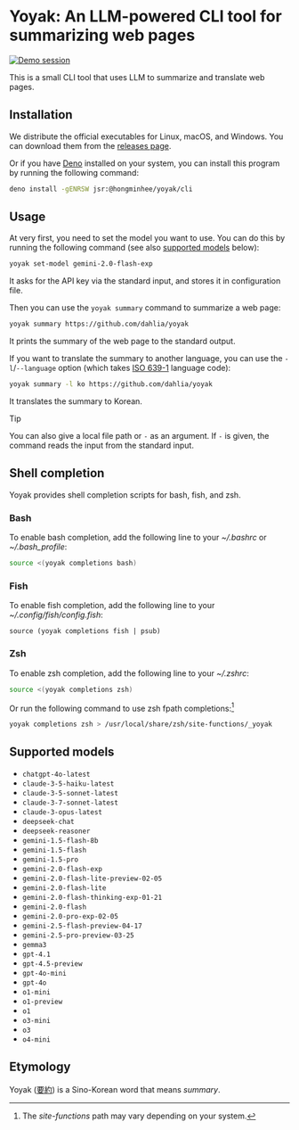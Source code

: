 Yoyak: An LLM-powered CLI tool for summarizing web pages
========================================================

[![Demo session][Demo session thumbnail]][Demo session]

This is a small CLI tool that uses LLM to summarize and translate web pages.

[Demo session thumbnail]:  https://asciinema.org/a/706701.svg
[Demo session]: https://asciinema.org/a/706701


Installation
------------

We distribute the official executables for Linux, macOS, and Windows.  You can
download them from the [releases page].

Or if you have [Deno] installed on your system, you can install this program by
running the following command:

~~~~ bash
deno install -gENRSW jsr:@hongminhee/yoyak/cli
~~~~

[releases page]: https://github.com/dahlia/yoyak/releases
[Deno]: https://deno.com/


Usage
-----

At very first, you need to set the model you want to use. You can do this by
running the following command (see also [supported models](#supported-models)
below):

~~~~ bash
yoyak set-model gemini-2.0-flash-exp
~~~~

It asks for the API key via the standard input, and stores it in configuration
file.

Then you can use the `yoyak summary` command to summarize a web page:

~~~~ bash
yoyak summary https://github.com/dahlia/yoyak
~~~~

It prints the summary of the web page to the standard output.

If you want to translate the summary to another language, you can use
the `-l`/`--language` option (which takes [ISO 639-1] language code):

~~~~ bash
yoyak summary -l ko https://github.com/dahlia/yoyak
~~~~

It translates the summary to Korean.

> [!TIP]
> You can also give a local file path or `-` as an argument.  If `-` is given,
> the command reads the input from the standard input.

[ISO 639-1]: https://en.wikipedia.org/wiki/List_of_ISO_639-1_codes


Shell completion
----------------

Yoyak provides shell completion scripts for bash, fish, and zsh.

### Bash

To enable bash completion, add the following line to your *~/.bashrc* or
*~/.bash_profile*:

~~~~ bash
source <(yoyak completions bash)
~~~~

### Fish

To enable fish completion, add the following line to your
*~/.config/fish/config.fish*:

~~~~ fish
source (yoyak completions fish | psub)
~~~~

### Zsh

To enable zsh completion, add the following line to your *~/.zshrc*:

~~~~ zsh
source <(yoyak completions zsh)
~~~~

Or run the following command to use zsh fpath completions:[^1]

~~~~ zsh
yoyak completions zsh > /usr/local/share/zsh/site-functions/_yoyak
~~~~

[^1]: The *site-functions* path may vary depending on your system.


Supported models
----------------

 -  `chatgpt-4o-latest`
 -  `claude-3-5-haiku-latest`
 -  `claude-3-5-sonnet-latest`
 -  `claude-3-7-sonnet-latest`
 -  `claude-3-opus-latest`
 -  `deepseek-chat`
 -  `deepseek-reasoner`
 -  `gemini-1.5-flash-8b`
 -  `gemini-1.5-flash`
 -  `gemini-1.5-pro`
 -  `gemini-2.0-flash-exp`
 -  `gemini-2.0-flash-lite-preview-02-05`
 -  `gemini-2.0-flash-lite`
 -  `gemini-2.0-flash-thinking-exp-01-21`
 -  `gemini-2.0-flash`
 -  `gemini-2.0-pro-exp-02-05`
 -  `gemini-2.5-flash-preview-04-17`
 -  `gemini-2.5-pro-preview-03-25`
 -  `gemma3`
 -  `gpt-4.1`
 -  `gpt-4.5-preview`
 -  `gpt-4o-mini`
 -  `gpt-4o`
 -  `o1-mini`
 -  `o1-preview`
 -  `o1`
 -  `o3-mini`
 -  `o3`
 -  `o4-mini`


Etymology
---------

Yoyak ([要約]) is a Sino-Korean word that means *summary*.

[要約]: https://en.wiktionary.org/wiki/%EC%9A%94%EC%95%BD#Etymology_1

<!-- cSpell: ignore gENRSW psub fpath Sino-Korean -->

